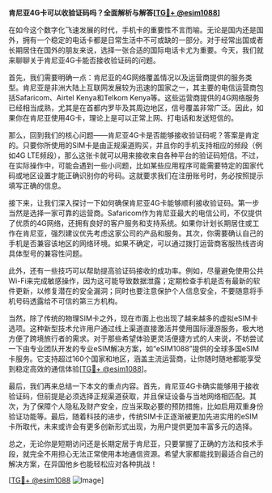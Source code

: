 **肯尼亚4G卡可以收验证码吗？全面解析与解答[[TG💪+ @esim1088](https://t.me/s/esim1088)]**

在如今这个数字化飞速发展的时代，手机卡的重要性不言而喻。无论是国内还是国外，拥有一个稳定的电话卡都是日常生活中不可或缺的一部分。对于经常出国或者长期居住在国外的朋友来说，选择一张合适的国际电话卡尤为重要。今天，我们就来聊聊关于肯尼亚4G卡能否接收验证码的问题。

首先，我们需要明确一点：肯尼亚的4G网络覆盖情况以及运营商提供的服务类型。肯尼亚是非洲大陆上互联网发展较为迅速的国家之一，其主要的电信运营商包括Safaricom、Airtel Kenya和Telkom Kenya等。这些运营商提供的4G网络服务已经相当成熟，尤其是在首都内罗毕及其周边地区，信号覆盖非常广泛。因此，如果你在肯尼亚使用4G卡，理论上是可以正常上网、打电话和发送短信的。

那么，回到我们的核心问题——肯尼亚4G卡是否能够接收验证码呢？答案是肯定的。只要你所使用的SIM卡是由正规渠道购买，并且你的手机支持相应的频段（例如4G LTE频段），那么这张卡就可以用来接收来自各种平台的验证码短信。不过，在实际操作中，可能会遇到一些小问题，比如某些应用程序可能需要特定的国家代码或地区设置才能正确识别你的号码。这就要求我们在注册账号时，务必按照提示填写正确的信息。

接下来，让我们深入探讨一下如何确保肯尼亚4G卡能够顺利接收验证码。第一步当然是选择一家可靠的运营商。Safaricom作为肯尼亚最大的电信公司，不仅提供了优质的4G网络，还拥有良好的客户服务和支持系统。如果你计划长期居住或工作在肯尼亚，强烈建议优先考虑这家公司的产品和服务。其次，你需要确认自己的手机是否兼容该地区的网络环境。如果不确定，可以通过拨打运营商客服热线咨询具体型号的兼容性问题。

此外，还有一些技巧可以帮助提高验证码接收的成功率。例如，尽量避免使用公共Wi-Fi来完成敏感操作，因为这可能导致数据泄露；定期检查手机是否有最新的软件更新，以修复潜在的安全漏洞；同时也要注意保护个人信息安全，不要随意将手机号码透露给不可信的第三方机构。

当然，除了传统的物理SIM卡之外，现在市面上也出现了越来越多的虚拟eSIM卡选项。这种新型技术允许用户通过线上渠道直接激活并使用国际漫游服务，极大地方便了跨境旅行者的需求。对于那些希望体验更灵活便捷方式的人来说，不妨尝试一下由专业团队开发的专业eSIM解决方案，如“eSIM1088”提供的全球多国eSIM卡服务。它支持超过160个国家和地区，涵盖主流运营商，让你随时随地都能享受到稳定高效的通信体验[[TG💪+ @esim1088](https://t.me/s/esim1088)]。

最后，我们再来总结一下本文的重点内容。首先，肯尼亚4G卡确实能够用于接收验证码，但前提是必须选择正规渠道获取，并且保证设备与当地网络相匹配。其次，为了保障个人隐私及财产安全，应当采取必要的预防措施，比如启用双重身份验证功能等。最后，随着科技的进步，传统SIM卡正逐渐被更加先进实用的eSIM卡所取代，未来或许会有更多创新形式出现，为用户提供更加丰富多元的选择。

总之，无论你是短期访问还是长期定居于肯尼亚，只要掌握了正确的方法和技术手段，就完全不用担心无法正常使用本地通信资源。希望大家都能找到最适合自己的解决方案，在异国他乡也能轻松应对各种挑战！

[[TG💪+ @esim1088](https://t.me/s/esim1088) ![Image](https://i.postimg.cc/4NQfJmqS/Snipaste-2025-05-13-00-14-12.png)]